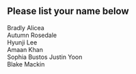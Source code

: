 ## Please list your name below

Bradly Alicea   
Autumn Rosedale   
Hyunji Lee   
Amaan Khan   
Sophia Bustos 
Justin Yoon \
Blake Mackin
